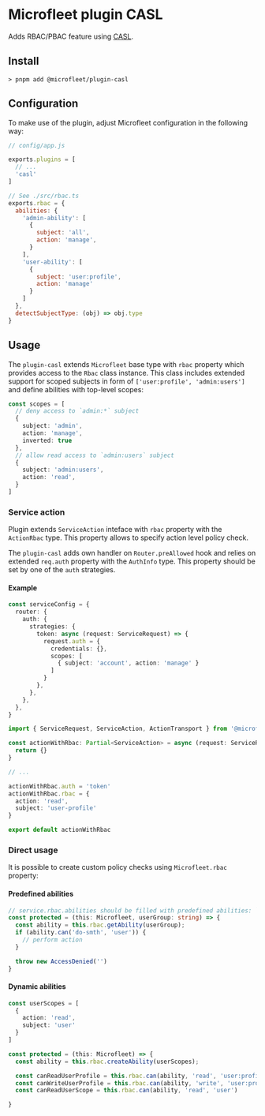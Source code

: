 # Microfleet plugin CASL

Adds RBAC/PBAC feature using [CASL](https://casl.js.org/v5/en/).

## Install

```shell
> pnpm add @microfleet/plugin-casl
```

## Configuration

To make use of the plugin, adjust Microfleet configuration in the following way:

```js
// config/app.js

exports.plugins = [
  // ...
  'casl'
]

// See ./src/rbac.ts
exports.rbac = {
  abilities: {
    'admin-ability': [
      {
        subject: 'all',
        action: 'manage',
      }
    ],
    'user-ability': [
      {
        subject: 'user:profile',
        action: 'manage'
      }
    ]
  },
  detectSubjectType: (obj) => obj.type
}
```

## Usage

The `plugin-casl` extends `Microfleet` base type with `rbac` property which provides access to the `Rbac` class instance. This class includes extended support for scoped subjects in form of `['user:profile', 'admin:users']` and define abilities with top-level scopes:

```ts
const scopes = [
  // deny access to `admin:*` subject
  {
    subject: 'admin',
    action: 'manage',
    inverted: true
  },
  // allow read access to `admin:users` subject
  {
    subject: 'admin:users',
    action: 'read',
  }
]
```

### Service action

Plugin extends `ServiceAction` inteface with `rbac` property with the `ActionRbac` type. This property allows to specify action level policy check.

The `plugin-casl` adds own handler on `Router.preAllowed` hook and relies on extended `req.auth` property with the `AuthInfo` type. This property should be set by one of the `auth` strategies.

#### Example

```ts
const serviceConfig = {
  router: {
    auth: {
      strategies: {
        token: async (request: ServiceRequest) => {
          request.auth = {
            credentials: {},
            scopes: [
              { subject: 'account', action: 'manage' }
            ]
          }
        },
      },
    },
  },
}
```

```ts
import { ServiceRequest, ServiceAction, ActionTransport } from '@microfleet/plugin-router'

const actionWithRbac: Partial<ServiceAction> = async (request: ServiceRequest) => {
  return {}
}

// ...

actionWithRbac.auth = 'token'
actionWithRbac.rbac = {
  action: 'read',
  subject: 'user-profile'
}

export default actionWithRbac
```

### Direct usage

It is possible to create custom policy checks using `Microfleet.rbac` property:

#### Predefined abilities
```ts
// service.rbac.abilities should be filled with predefined abilities: `admin`, `user`
const protected = (this: Microfleet, userGroup: string) => {
  const ability = this.rbac.getAbility(userGroup);
  if (ability.can('do-smth', 'user')) {
    // perform action
  }

  throw new AccessDenied('')
}

```

#### Dynamic abilities

```ts
const userScopes = [
  {
    action: 'read',
    subject: 'user'
  }
]

const protected = (this: Microfleet) => {
  const ability = this.rbac.createAbility(userScopes);

  const canReadUserProfile = this.rbac.can(ability, 'read', 'user:profile') // true
  const canWriteUserProfile = this.rbac.can(ability, 'write', 'user:profile') // false
  const canReadUserScope = this.rbac.can(ability, 'read', 'user')

}
```


